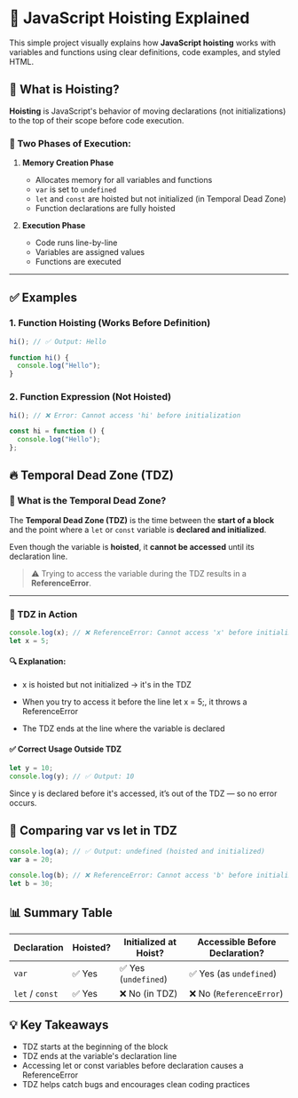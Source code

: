 # 🧠 JavaScript Hoisting Explained

This simple project visually explains how **JavaScript hoisting** works with variables and functions using clear definitions, code examples, and styled HTML.

## 📌 What is Hoisting?

**Hoisting** is JavaScript's behavior of moving declarations (not initializations) to the top of their scope before code execution.

### 🔄 Two Phases of Execution:

1. **Memory Creation Phase**
   - Allocates memory for all variables and functions
   - `var` is set to `undefined`
   - `let` and `const` are hoisted but not initialized (in Temporal Dead Zone)
   - Function declarations are fully hoisted

2. **Execution Phase**
   - Code runs line-by-line
   - Variables are assigned values
   - Functions are executed

---

## ✅ Examples

### 1. Function Hoisting (Works Before Definition)
```js
hi(); // ✅ Output: Hello

function hi() {
  console.log("Hello");
}
```

### 2. Function Expression (Not Hoisted)
```js
hi(); // ❌ Error: Cannot access 'hi' before initialization

const hi = function () {
  console.log("Hello");
};
```

## 🔥 Temporal Dead Zone (TDZ)

### 📌 What is the Temporal Dead Zone?

The **Temporal Dead Zone (TDZ)** is the time between the **start of a block** and the point where a `let` or `const` variable is **declared and initialized**.

Even though the variable is **hoisted**, it **cannot be accessed** until its declaration line.

> ⚠️ Trying to access the variable during the TDZ results in a **ReferenceError**.

---

### 🧠 TDZ in Action

```js
console.log(x); // ❌ ReferenceError: Cannot access 'x' before initialization
let x = 5;
```

#### 🔍 Explanation:
- x is hoisted but not initialized → it's in the TDZ

- When you try to access it before the line let x = 5;, it throws a ReferenceError

- The TDZ ends at the line where the variable is declared


#### ✅ Correct Usage Outside TDZ
```js
let y = 10;
console.log(y); // ✅ Output: 10
```
Since y is declared before it's accessed, it’s out of the TDZ — so no error occurs.

## 🔄 Comparing var vs let in TDZ
```js
console.log(a); // ✅ Output: undefined (hoisted and initialized)
var a = 20;

console.log(b); // ❌ ReferenceError: Cannot access 'b' before initialization
let b = 30;
```
## 📊 Summary Table

| Declaration    | Hoisted? | Initialized at Hoist?    | Accessible Before Declaration?       |
|----------------|----------|---------------------------|--------------------------------------|
| `var`          | ✅ Yes   | ✅ Yes (`undefined`)       | ✅ Yes (as `undefined`)              |
| `let` / `const`| ✅ Yes   | ❌ No (in TDZ)             | ❌ No (`ReferenceError`)             |

## 💡 Key Takeaways
- TDZ starts at the beginning of the block
- TDZ ends at the variable's declaration line
- Accessing let or const variables before declaration causes a ReferenceError
- TDZ helps catch bugs and encourages clean coding practices

